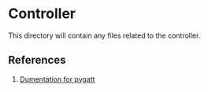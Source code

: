 # Controller
This directory will contain any files related to the controller.

## References
1. [Dumentation for pygatt](https://github.com/peplin/pygatt)